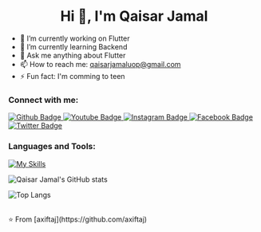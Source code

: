  <h1 align="center">Hi 👋, I'm Qaisar Jamal </h1>

- 🔭 I’m currently working on Flutter
- 🌱 I’m currently learning Backend
- 💬 Ask me anything about Flutter 
- 📫 How to reach me: qaisarjamaluop@gmail.com
- ⚡ Fun fact: I'm comming to teen
  
### Connect with me:
<div id="badges">
  <a href="https://github.com/qaisarjamal01">
    <img src="https://img.shields.io/badge/Github-white?style=for-the-badge&logo=Github&logoColor=black" alt="Github Badge"/>
  </a>
  <a href="www.linkedin.com/in/qaisar-jamaluop">
    <img src="https://img.shields.io/badge/YouTube-red?style=for-the-badge&logo=youtube&logoColor=white" alt="Youtube Badge"/>
  </a>
   <a href=" https://wa.me/923028076931">
    <img src="https://img.shields.io/badge/Instagram-purple?style=for-the-badge&logo=instagram&logoColor=white" alt="Instagram Badge"/>
  </a>
   <a href="https://www.facebook.com/share/1HTcx61QvC/">
    <img src="https://img.shields.io/badge/Facebook-blue?style=for-the-badge&logo=facebook&logoColor=white" alt="Facebook Badge"/>
  </a>
   <a href="https://www.tiktok.com/@qaisarjamal011?_t=ZS-8tw5NoOnZy5&_r=1">
    <img src="https://img.shields.io/badge/Twitter-blue?style=for-the-badge&logo=twitter&logoColor=white" alt="Twitter Badge"/>
  </a>
</div>

### Languages and Tools:
[![My Skills](https://skillicons.dev/icons?i=flutter,dart,firebase,github,git,postman,figma,xd&perline=5)](https://skillicons.dev)

![Qaisar Jamal's GitHub stats](https://github-readme-stats.vercel.app/api?username=qaisarjamal01&show_icons=true&theme=dark)

![Top Langs](https://github-readme-stats.vercel.app/api/top-langs/?username=qaisarjamal01&theme=dark)


<br>
⭐️ From [axiftaj](https://github.com/axiftaj)
